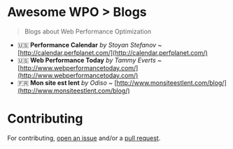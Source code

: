 # Awesome WPO > Blogs

> Blogs about Web Performance Optimization

* :us: **Performance Calendar** _by Stoyan Stefanov_ ~ [http://calendar.perfplanet.com/](http://calendar.perfplanet.com/)
* :us: **Web Performance Today** _by Tammy Everts_ ~ [http://www.webperformancetoday.com/](http://www.webperformancetoday.com/)
* :fr: **Mon site est lent** _by Odiso_ ~ [http://www.monsiteestlent.com/blog/](http://www.monsiteestlent.com/blog/)


# Contributing

For contributing, [open an issue](https://github.com/davidsonfellipe/awesome-wpo/issues) and/or a [pull request](https://github.com/davidsonfellipe/awesome-wpo/pulls).
